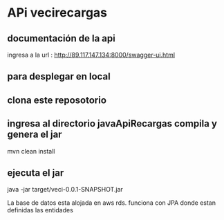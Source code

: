 # APi vecirecargas

## documentación de la api
ingresa a la url : http://89.117.147.134:8000/swagger-ui.html

## para desplegar en local

## clona este reposotorio

## ingresa al directorio javaApiRecargas compila y genera el jar

mvn clean install 

## ejecuta el jar

java -jar target/veci-0.0.1-SNAPSHOT.jar

La base de datos esta alojada en aws rds. funciona con JPA donde estan definidas las entidades
